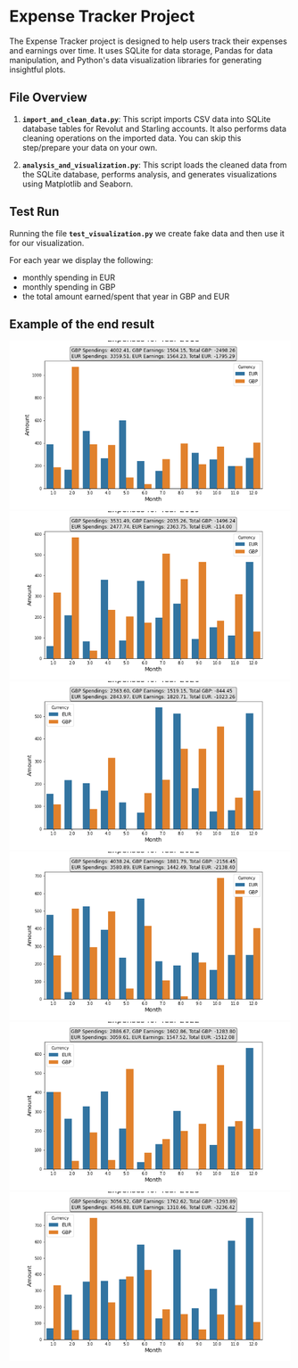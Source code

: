 # Expense Tracker Project

The Expense Tracker project is designed to help users track their expenses and earnings over time. It uses SQLite for data storage, Pandas for data manipulation, and Python's data visualization libraries for generating insightful plots.

## File Overview
1. **`import_and_clean_data.py`**: This script imports CSV data into SQLite database tables for Revolut and Starling accounts. It also performs data cleaning operations on the imported data. You can skip this step/prepare your data on your own.

2. **`analysis_and_visualization.py`**: This script loads the cleaned data from the SQLite database, performs analysis, and generates visualizations using Matplotlib and Seaborn.


## Test Run
Running the file **`test_visualization.py`** we create fake data and then use it for our visualization.

For each year we display the following:
- monthly spending in EUR
- monthly spending in GBP
- the total amount earned/spent that year in GBP and EUR


## Example of the end result

![Expenses for the year 2018](expenses_year_2018.png)
![Expenses for the year 2019](expenses_year_2019.png)
![Expenses for the year 2020](expenses_year_2020.png)
![Expenses for the year 2021](expenses_year_2021.png)
![Expenses for the year 2022](expenses_year_2022.png)
![Expenses for the year 2023](expenses_year_2023.png)

